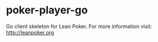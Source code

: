 poker-player-go
===============

Go client skeleton for Lean Poker. For more information visit: http://leanpoker.org 

